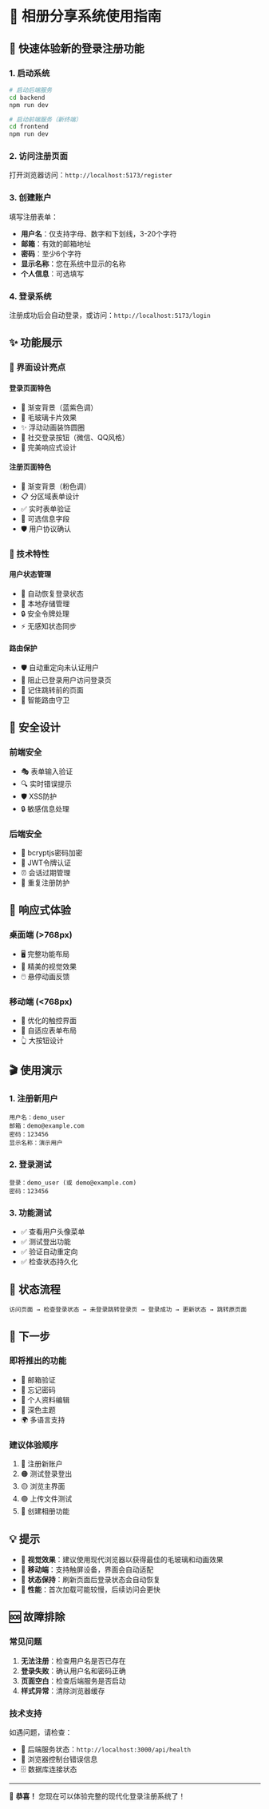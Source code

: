 # 🚀 相册分享系统使用指南

## 🎯 快速体验新的登录注册功能

### 1. 启动系统

```bash
# 启动后端服务
cd backend
npm run dev

# 启动前端服务（新终端）
cd frontend  
npm run dev
```

### 2. 访问注册页面

打开浏览器访问：`http://localhost:5173/register`

### 3. 创建账户

填写注册表单：
- **用户名**：仅支持字母、数字和下划线，3-20个字符
- **邮箱**：有效的邮箱地址
- **密码**：至少6个字符
- **显示名称**：您在系统中显示的名称
- **个人信息**：可选填写

### 4. 登录系统

注册成功后会自动登录，或访问：`http://localhost:5173/login`

## ✨ 功能展示

### 🎨 界面设计亮点

#### 登录页面特色
- 🌈 渐变背景（蓝紫色调）
- 💎 毛玻璃卡片效果
- ✨ 浮动动画装饰圆圈
- 🎯 社交登录按钮（微信、QQ风格）
- 📱 完美响应式设计

#### 注册页面特色
- 🌸 渐变背景（粉色调）
- 📋 分区域表单设计
- ✅ 实时表单验证
- 📝 可选信息字段
- 🛡️ 用户协议确认

### 🔧 技术特性

#### 用户状态管理
- 🔄 自动恢复登录状态
- 💾 本地存储管理
- 🔒 安全令牌处理
- ⚡ 无感知状态同步

#### 路由保护
- 🛡️ 自动重定向未认证用户
- 🚪 阻止已登录用户访问登录页
- 📍 记住跳转前的页面
- 🔄 智能路由守卫

## 🔐 安全设计

### 前端安全
- 🎭 表单输入验证
- 🔍 实时错误提示
- 🛡️ XSS防护
- 🔒 敏感信息处理

### 后端安全
- 🔐 bcryptjs密码加密
- 🎫 JWT令牌认证
- ⏰ 会话过期管理
- 🚫 重复注册防护

## 📱 响应式体验

### 桌面端 (>768px)
- 🖥️ 完整功能布局
- 🎨 精美的视觉效果
- 🖱️ 悬停动画反馈

### 移动端 (<768px)
- 📱 优化的触控界面
- 📏 自适应表单布局
- 👆 大按钮设计

## 🎬 使用演示

### 1. 注册新用户
```
用户名：demo_user
邮箱：demo@example.com
密码：123456
显示名称：演示用户
```

### 2. 登录测试
```
登录：demo_user (或 demo@example.com)
密码：123456
```

### 3. 功能测试
- ✅ 查看用户头像菜单
- ✅ 测试登出功能
- ✅ 验证自动重定向
- ✅ 检查状态持久化

## 🔄 状态流程

```
访问页面 → 检查登录状态 → 未登录跳转登录页 → 登录成功 → 更新状态 → 跳转原页面
```

## 🎯 下一步

### 即将推出的功能
- 📧 邮箱验证
- 🔄 忘记密码
- 👤 个人资料编辑
- 🌙 深色主题
- 🌍 多语言支持

### 建议体验顺序
1. 🔴 注册新账户
2. 🟠 测试登录登出  
3. 🟡 浏览主界面
4. 🟢 上传文件测试
5. 🔵 创建相册功能

## 💡 提示

- 🎨 **视觉效果**：建议使用现代浏览器以获得最佳的毛玻璃和动画效果
- 📱 **移动端**：支持触屏设备，界面会自动适配
- 🔄 **状态保持**：刷新页面后登录状态会自动恢复
- 🚀 **性能**：首次加载可能较慢，后续访问会更快

## 🆘 故障排除

### 常见问题
1. **无法注册**：检查用户名是否已存在
2. **登录失败**：确认用户名和密码正确
3. **页面空白**：检查后端服务是否启动
4. **样式异常**：清除浏览器缓存

### 技术支持
如遇问题，请检查：
- 🔧 后端服务状态：`http://localhost:3000/api/health`
- 📝 浏览器控制台错误信息
- 🗄️ 数据库连接状态

---

🎉 **恭喜！** 您现在可以体验完整的现代化登录注册系统了！ 
